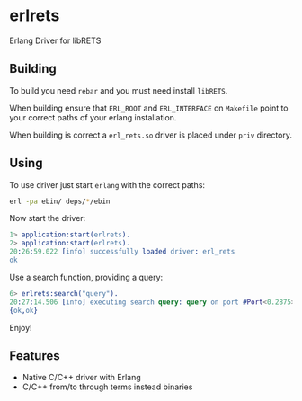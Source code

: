 # erlrets
Erlang Driver for libRETS

## **Building**

To build you need `rebar` and you must need install `libRETS`.

When building ensure that `ERL_ROOT` and `ERL_INTERFACE` on `Makefile` point to your
correct paths of your erlang installation.

When building is correct a `erl_rets.so` driver is placed under `priv` directory.


## **Using**

To use driver just start `erlang` with the correct paths:

```bash
erl -pa ebin/ deps/*/ebin
```

Now start the driver:

```erlang
1> application:start(erlrets).
2> application:start(erlrets).
20:26:59.022 [info] successfully loaded driver: erl_rets
ok
```
	
Use a search function, providing a query:

```erlang
6> erlrets:search("query").
20:27:14.506 [info] executing search query: query on port #Port<0.2875>
{ok,ok}
```

Enjoy!

## **Features**
* Native C/C++ driver with Erlang
* C/C++ from/to through terms instead binaries 
